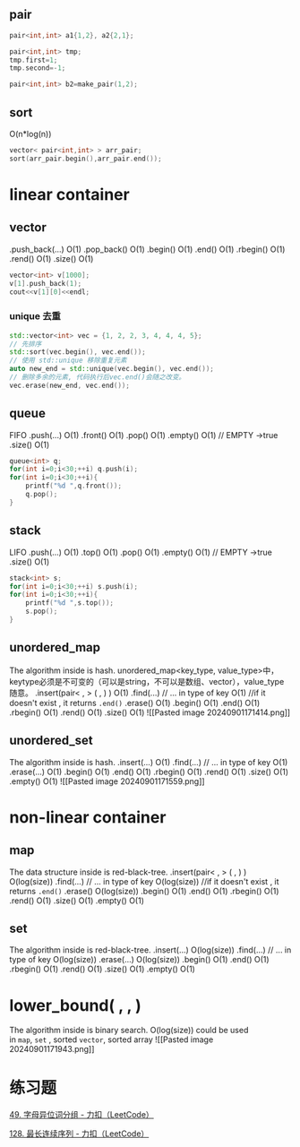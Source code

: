 ## pair
```cpp
pair<int,int> a1{1,2}, a2{2,1};

pair<int,int> tmp;
tmp.first=1;
tmp.second=-1;

pair<int,int> b2=make_pair(1,2);
```

## sort
O(n\*log(n))
```cpp
vector< pair<int,int> > arr_pair;
sort(arr_pair.begin(),arr_pair.end());
```

# linear container
## vector
.push_back(...) O(1)
.pop_back() O(1)
.begin() O(1)
.end() O(1)
.rbegin() O(1)
.rend() O(1)
.size() O(1)
```cpp
vector<int> v[1000]; 
v[1].push_back(1);
cout<<v[1][0]<<endl;
```
### unique 去重
```cpp
std::vector<int> vec = {1, 2, 2, 3, 4, 4, 4, 5}; 
// 先排序 
std::sort(vec.begin(), vec.end()); 
// 使用 std::unique 移除重复元素 
auto new_end = std::unique(vec.begin(), vec.end()); 
// 删除多余的元素, 代码执行后vec.end()会随之改变。
vec.erase(new_end, vec.end());
```

## queue
FIFO
.push(...) O(1)
.front() O(1)
.pop() O(1)
.empty() O(1) // EMPTY ->true
.size() O(1)
```cpp
queue<int> q;
for(int i=0;i<30;++i) q.push(i);
for(int i=0;i<30;++i){
    printf("%d ",q.front());
    q.pop();
}
```

## stack
LIFO
.push(...) O(1)
.top() O(1)
.pop() O(1)
.empty() O(1) // EMPTY ->true
.size() O(1)
```cpp
stack<int> s;
for(int i=0;i<30;++i) s.push(i);
for(int i=0;i<30;++i){
    printf("%d ",s.top());
    s.pop();
}
```

## unordered_map
The algorithm inside is hash.
unordered_map<key_type, value_type>中，keytype必须是不可变的（可以是string，不可以是数组、vector），value_type随意。
.insert(pair< , > ( , ) ) O(1)
.find(...) // ... in type of key O(1) //if it doesn't exist , it returns `.end()`
.erase() O(1)
.begin() O(1)
.end() O(1)
.rbegin() O(1)
.rend() O(1)
.size() O(1)
![[Pasted image 20240901171414.png]]

## unordered_set
The algorithm inside is hash.
.insert(...) O(1)
.find(...) // ... in type of key O(1)
.erase(...) O(1)
.begin() O(1)
.end() O(1)
.rbegin() O(1)
.rend() O(1)
.size() O(1)
.empty() O(1)
![[Pasted image 20240901171559.png]]
# non-linear container
## map
The data structure inside is red-black-tree.
.insert(pair< , > ( , ) ) O(log(size))
.find(...) // ... in type of key O(log(size)) //if it doesn't exist , it returns `.end()`
.erase() O(log(size))
.begin() O(1)
.end() O(1)
.rbegin() O(1)
.rend() O(1)
.size() O(1)
.empty() O(1)

## set
The algorithm inside is red-black-tree.
.insert(...) O(log(size))
.find(...) // ... in type of key O(log(size))
.erase(...) O(log(size))
.begin() O(1)
.end() O(1)
.rbegin() O(1)
.rend() O(1)
.size() O(1)
.empty() O(1)

# lower_bound( , , )
The algorithm inside is binary search.
O(log(size))
could be used in `map`, `set` , sorted `vector`, sorted array
![[Pasted image 20240901171943.png]]

# 练习题 
[49. 字母异位词分组 - 力扣（LeetCode）](https://leetcode.cn/problems/group-anagrams/description/)

[128. 最长连续序列 - 力扣（LeetCode）](https://leetcode.cn/problems/longest-consecutive-sequence/description/?envType=study-plan-v2&envId=top-100-liked)